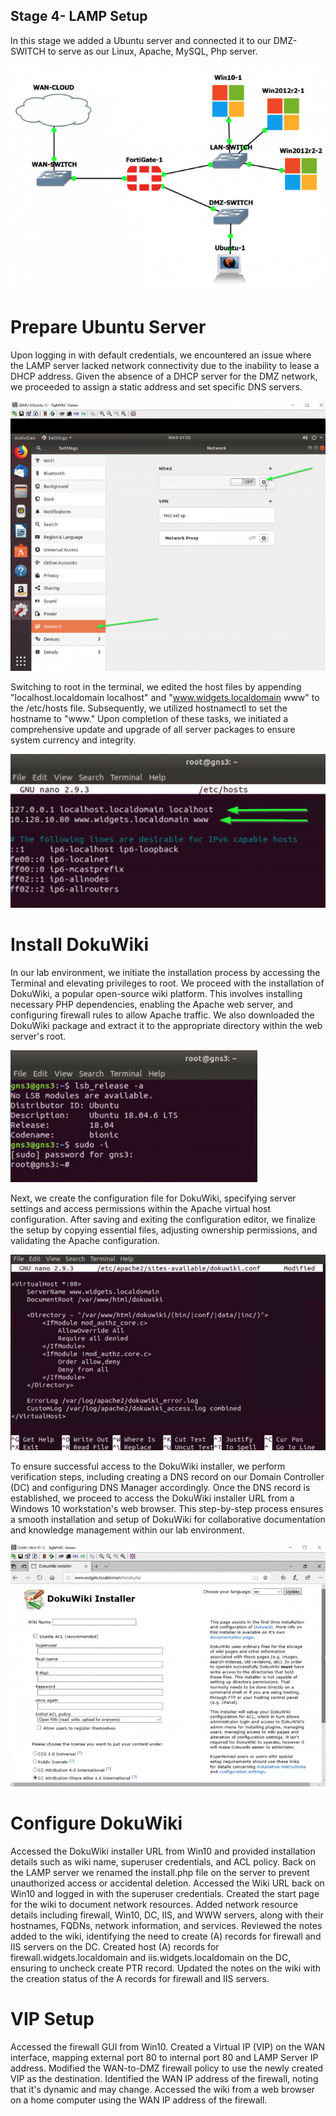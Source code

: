 ## Stage 4- LAMP Setup

In this stage we added a Ubuntu server and connected it to our DMZ-SWITCH to serve as our Linux, Apache, MySQL, Php server.

![image](https://github.com/fabianreyyes/Networking-Tools-and-Technology-Capstone-Project/blob/main/images/endingtopologys4.png)

# Prepare Ubuntu Server

Upon logging in with default credentials, we encountered an issue where the LAMP server lacked network connectivity due to the inability to lease a DHCP address. Given the absence of a DHCP server for the DMZ network, we proceeded to assign a static address and set specific DNS servers. 

![image](https://github.com/fabianreyyes/Networking-Tools-and-Technology-Capstone-Project/blob/main/images/staticipubuntu.png)

Switching to root in the terminal, we edited the host files by appending "localhost.localdomain localhost" and "www.widgets.localdomain www" to the /etc/hosts file. Subsequently, we utilized hostnamectl to set the hostname to "www." Upon completion of these tasks, we initiated a comprehensive update and upgrade of all server packages to ensure system currency and integrity.

![image](https://github.com/fabianreyyes/Networking-Tools-and-Technology-Capstone-Project/blob/main/images/etchostfiles.png)

# Install DokuWiki

In our lab environment, we initiate the installation process by accessing the Terminal and elevating privileges to root. We proceed with the installation of DokuWiki, a popular open-source wiki platform. This involves installing necessary PHP dependencies, enabling the Apache web server, and configuring firewall rules to allow Apache traffic. We also downloaded the DokuWiki package and extract it to the appropriate directory within the web server's root.

![image](https://github.com/fabianreyyes/Networking-Tools-and-Technology-Capstone-Project/blob/main/images/LAMProot.png)

Next, we create the configuration file for DokuWiki, specifying server settings and access permissions within the Apache virtual host configuration. After saving and exiting the configuration editor, we finalize the setup by copying essential files, adjusting ownership permissions, and validating the Apache configuration.

![image](https://github.com/fabianreyyes/Networking-Tools-and-Technology-Capstone-Project/blob/main/images/configfilewiki.png)

To ensure successful access to the DokuWiki installer, we perform verification steps, including creating a DNS record on our Domain Controller (DC) and configuring DNS Manager accordingly. Once the DNS record is established, we proceed to access the DokuWiki installer URL from a Windows 10 workstation's web browser. This step-by-step process ensures a smooth installation and setup of DokuWiki for collaborative documentation and knowledge management within our lab environment.

![image](https://github.com/fabianreyyes/Networking-Tools-and-Technology-Capstone-Project/blob/main/images/Win10Wiki.png)

# Configure DokuWiki

Accessed the DokuWiki installer URL from Win10 and provided installation details such as wiki name, superuser credentials, and ACL policy. Back on the LAMP server we renamed the install.php file on the server to prevent unauthorized access or accidental deletion. Accessed the Wiki URL back on Win10 and logged in with the superuser credentials. Created the start page for the wiki to document network resources. Added network resource details including firewall, Win10, DC, IIS, and WWW servers, along with their hostnames, FQDNs, network information, and services. Reviewed the notes added to the wiki, identifying the need to create (A) records for firewall and IIS servers on the DC. Created host (A) records for firewall.widgets.localdomain and iis.widgets.localdomain on the DC, ensuring to uncheck create PTR record. Updated the notes on the wiki with the creation status of the A records for firewall and IIS servers.

# VIP Setup

Accessed the firewall GUI from Win10. Created a Virtual IP (VIP) on the WAN interface, mapping external port 80 to internal port 80 and LAMP Server IP address. Modified the WAN-to-DMZ firewall policy to use the newly created VIP as the destination. Identified the WAN IP address of the firewall, noting that it's dynamic and may change. Accessed the wiki from a web browser on a home computer using the WAN IP address of the firewall.
